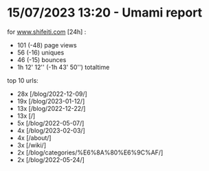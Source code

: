 # 15/07/2023 13:20 - Umami report
for www.shifeiti.com [24h] :

 - 101 (-48) page views
 - 56 (-16) uniques
 - 46 (-15) bounces
 - 1h 12' 12'' (-1h 43' 50'') totaltime


top 10 urls:
 - 28x [/blog/2022-12-09/]
 - 19x [/blog/2023-01-12/]
 - 13x [/blog/2022-12-22/]
 - 13x [/]
 - 5x [/blog/2022-05-07/]
 - 4x [/blog/2023-02-03/]
 - 4x [/about/]
 - 3x [/wiki/]
 - 2x [/blog/categories/%E6%8A%80%E6%9C%AF/]
 - 2x [/blog/2022-05-24/]


